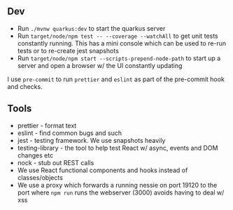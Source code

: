 ## Dev

* Run `./mvnw quarkus:dev` to start the quarkus server
* Run `target/node/npm test -- --coverage --watchAll` to get unit tests constantly running. This has a mini console which can be used to re-run tests or to re-create jest snapshots
* Run `target/node/npm start --scripts-prepend-node-path` to start up a server and open a browser w/ the UI constantly updating

I use `pre-commit` to run `prettier` and `eslint` as part of the pre-commit hook and checks.

## Tools

* prettier - format text
* eslint - find common bugs and such
* jest - testing framework. We use snapshots heavily
* testing-library - the tool to help test React w/ async, events and DOM changes etc
* nock - stub out REST calls
* We use React functional components and hooks instead of classes/objects
* We use a proxy which forwards a running nessie on port 19120 to the port where `npm run` runs the webserver (3000) avoids having to deal w/ xss

